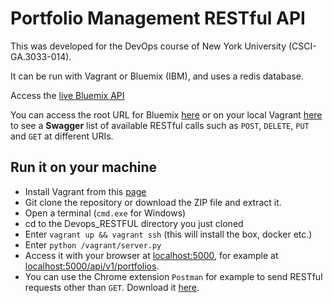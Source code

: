 # Portfolio Management RESTful API

This was developed for the DevOps course of New York University (CSCI-GA.3033-014).

It can be run with Vagrant or Bluemix (IBM), and uses a redis database.

Access the [live Bluemix API](https://portfoliomgmt.mybluemix.net)

You can access the root URL for Bluemix [here](https://portfoliomgmt.mybluemix.net) or on your local Vagrant [here](localhost:5000) to see a **Swagger** list of available RESTful calls such as `POST`, `DELETE`, `PUT` and `GET` at different URIs.

## Run it on your machine

- Install Vagrant from this [page](https://www.vagrantup.com/downloads.html)
- Git clone the repository or download the ZIP file and extract it.
- Open a terminal (`cmd.exe` for Windows)
- cd to the Devops_RESTFUL directory you just cloned
- Enter `vagrant up && vagrant ssh` (this will install the box, docker etc.)
- Enter `python /vagrant/server.py`
- Access it with your browser at [localhost:5000](localhost:5000), for example at [localhost:5000/api/v1/portfolios](localhost:5000/api/v1/portfolios).
- You can use the Chrome extension `Postman` for example to send RESTful requests other than `GET`. Download it [here](https://chrome.google.com/webstore/detail/postman/fhbjgbiflinjbdggehcddcbncdddomop?hl=en).
